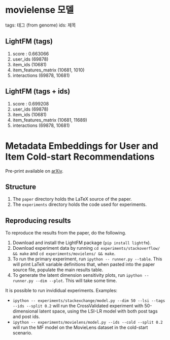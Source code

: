 # movielense 모델

tags: 테그 (from genome)
ids: 제목


## LightFM (tags)

1. score : 0.663066
2. user_ids (69878)
3. item_ids (10681)
4. item_features_matrix (10681, 1010)
5. interactions (69878, 10681)

## LightFM (tags + ids)

1. score : 0.699208
2. user_ids (69878)
3. item_ids (10681)
4. item_features_matrix (10681, 11689)
5. interactions (69878, 10681)




# Metadata Embeddings for User and Item Cold-start Recommendations 

Pre-print available on [arXiv](http://arxiv.org/abs/1507.08439). 

## Structure

1. The `paper` directory holds the LaTeX source of the paper.
2. The `experiments` directory holds the code used for experiments.

## Reproducing results

To reproduce the results from the paper, do the following.

1. Download and install the LightFM package (`pip install lightfm`).
2. Download experiment data by running `cd experiments/stackoverflow/ && make` and `cd experiments/movielens/ && make`.
3. To run the primary experiment, run `ipython -- runner.py --table`. This will print LaTeX variable definitions that, when pasted into the paper source file, populate the main results table.
4. To generate the latent dimension sensitivity plots, run `ipython -- runner.py --dim --plot`. This will take some time.

It is possible to run invididual experiments. Examples:

- `ipython -- experiments/stackexchange/model.py --dim 50 --lsi --tags --ids --split 0.2` will run the CrossValidated experiment with 50-dimensional
  latent space, using the LSI-LR model with both post tags and post ids.
- `ipython -- experiments/movielens/model.py --ids --cold --split 0.2` will run the MF model on the MovieLens dataset in the cold-start scenario.
